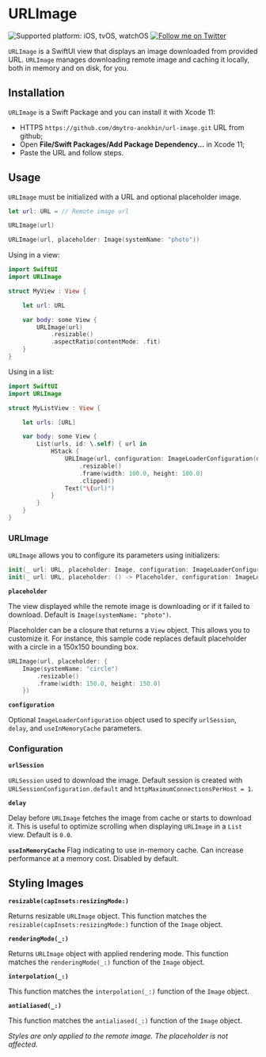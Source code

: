 # URLImage

![Supported platform: iOS, tvOS, watchOS](https://img.shields.io/badge/platform-iOS%2C%20tvOS%2C%20watchOS-lightgrey)
[![Follow me on Twitter](https://img.shields.io/twitter/follow/dmytroanokhin?style=social)](https://twitter.com/intent/follow?screen_name=dmytroanokhin)

`URLImage` is a SwiftUI view that displays an image downloaded from provided URL. `URLImage` manages downloading remote image and caching it locally, both in memory and on disk, for you.

## Installation

`URLImage` is a Swift Package and you can install it with Xcode 11:
- HTTPS `https://github.com/dmytro-anokhin/url-image.git` URL from github;
- Open **File/Swift Packages/Add Package Dependency...** in Xcode 11;
- Paste the URL and follow steps.

## Usage

 `URLImage` must be initialized with a URL and optional placeholder image.
 
 ```swift
let url: URL = // Remote image url

URLImage(url)

URLImage(url, placeholder: Image(systemName: "photo"))
``` 

Using in a view:

```swift
import SwiftUI
import URLImage

struct MyView : View {

    let url: URL

    var body: some View {
        URLImage(url)
            .resizable()
            .aspectRatio(contentMode: .fit)
    }
}
```

Using in a list:

```swift
import SwiftUI
import URLImage

struct MyListView : View {

    let urls: [URL]

    var body: some View {
        List(urls, id: \.self) { url in
            HStack {
                URLImage(url, configuration: ImageLoaderConfiguration(delay: 0.25))
                    .resizable()
                    .frame(width: 100.0, height: 100.0)
                    .clipped()
                Text("\(url)")
            }
        }
    }
}
```

### URLImage ###

`URLImage` allows you to configure its parameters using initializers:

```swift
init(_ url: URL, placeholder: Image, configuration: ImageLoaderConfiguration)
init(_ url: URL, placeholder: () -> Placeholder, configuration: ImageLoaderConfiguration)
```

**`placeholder`**

The view displayed while the remote image is downloading or if it failed to download. Default is `Image(systemName: "photo")`.

Placeholder can be a closure that returns a `View` object. This allows you to customize it. For instance, this sample code replaces default placeholder with a circle in a 150x150 bounding box.

```swift
URLImage(url, placeholder: {
    Image(systemName: "circle")
        .resizable()
        .frame(width: 150.0, height: 150.0)
    })
```

**`configuration`**

Optional `ImageLoaderConfiguration` object used to specify `urlSession`, `delay`, and `useInMemoryCache` parameters.

### Configuration ###

**`urlSession`**

`URLSession` used to download the image. Default session is created with `URLSessionConfiguration.default` and `httpMaximumConnectionsPerHost = 1`.

**`delay`**

Delay before `URLImage` fetches the image from cache or starts to download it. This is useful to optimize scrolling when displaying  `URLImage` in a `List` view.  Default is `0.0`.

**`useInMemoryCache`**
Flag indicating to use in-memory cache. Can increase performance at a memory cost. Disabled by default.


## Styling Images

**`resizable(capInsets:resizingMode:)`**

Returns resizable `URLImage` object. This function matches the `resizable(capInsets:resizingMode:)` function of the `Image` object.

**`renderingMode(_:)`**

Returns `URLImage` object with applied rendering mode. This function matches the `renderingMode(_:)` function of the `Image` object.

**`interpolation(_:)`**

This function matches the `interpolation(_:)` function of the `Image` object.

**`antialiased(_:)`**

This function matches the `antialiased(_:)` function of the `Image` object.



*Styles are only applied to the remote image. The placeholder is not affected.*
